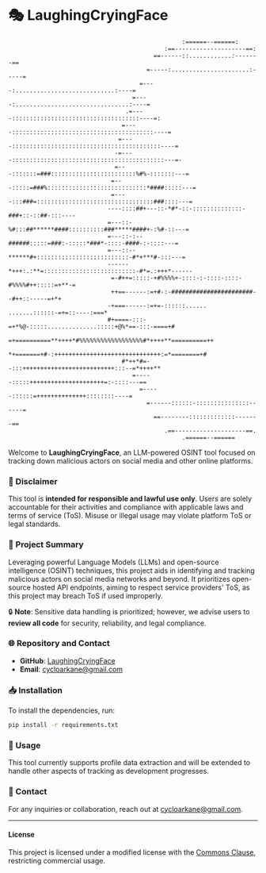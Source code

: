 
# 🎭 LaughingCryingFace

```                                                                                                     
                                                 :======--======:                                                 
                                            :==--------------------==:                                            
                                         ==------::............:-------==                                         
                                       =-----:......................:-----=                                       
                                     =----:............................:----=                                     
                                   =----:................................:----=                                   
                                 .=----::::::::::::::::::::::::::::::::::::----=:                                 
                                =----::::::::::::::::::::::::::::::::::::::::----=                                
                               =----::::::::::::::::::::::::::::::::::::::::::----=                               
                              -=----:::::::::::::::::::::::::::::::::::::::::::---=-                              
                              =---:::::::=###::::::::::::::::::::::::%#%-:::::::---=                              
                             =---:::::=###%::::::::::::::::::::::::::::*####:::::---=                             
                             =----:::###=:::::::::::::::::::::::::::::::::###::::---=                             
                            ----::::##+---::-*#*-::-::::::::::::::-###+::-::##-:::----                            
                            =---::-%#:::##******####::::::::::###*****####+-:%#-::---=                            
                            =---::-:--######:::::=###:-:::::*###*-::::-####-:-::::---=                            
                            =---::--******#+::::::::::::::::::::::::::-#*+***#-:::---=                            
                            ------*+++:.:**=::::::::::::::::::::::::::-#*=.:+++*------                            
                             =-#++=:::::-+#%%%%+-::::-:-::::-::::-#%%%%#++:::::=+**-=                             
                             ++==------:=+#-:-#######################--#++::-----=+*+                             
                            -+===------:=+=-::::::...... .......::::::-=+=::----:===*                             
                            #+====-:::-=+*%@-:::::..............:::::+@%*==-:::-====+#                            
                            =+==========**++++*#%%%%%%%%%%%%%%%%%%#*++++**==========++                            
                             *+=======+#-:++++++++++++++++++++++++++++++:=*========+#                             
                                #*++*#=--:::++++++++++++++++++++++++++:::--=*++++**                               
                                   =-----:::::+++++++++++++++++++++=:-::::---==                                   
                                     =-----::::::=++++++++++++++::::::::----=                                     
                                       =------::::::-:::::::::::::::------=                                       
                                         ==--------:::::::::::::-------==                                         
                                            .==--------------------==.                                            
                                                 .======--======                                                  
```

Welcome to **LaughingCryingFace**, an LLM-powered OSINT tool focused on tracking down malicious actors on social media and other online platforms. 

### 🚨 Disclaimer

This tool is **intended for responsible and lawful use only**. Users are solely accountable for their activities and compliance with applicable laws and terms of service (ToS). Misuse or illegal usage may violate platform ToS or legal standards.

### 📜 Project Summary

Leveraging powerful Language Models (LLMs) and open-source intelligence (OSINT) techniques, this project aids in identifying and tracking malicious actors on social media networks and beyond. It prioritizes open-source hosted API endpoints, aiming to respect service providers' ToS, as this project may breach ToS if used improperly.

🔒 **Note**: Sensitive data handling is prioritized; however, we advise users to **review all code** for security, reliability, and legal compliance.

### 🌐 Repository and Contact

- **GitHub**: [LaughingCryingFace](https://github.com/cycloarcane/laughingcryingface)
- **Email**: [cycloarkane@gmail.com](mailto:cycloarkane@gmail.com)

### 📥 Installation

To install the dependencies, run:

```bash
pip install -r requirements.txt
```

### 🚀 Usage

This tool currently supports profile data extraction and will be extended to handle other aspects of tracking as development progresses.

### 📧 Contact

For any inquiries or collaboration, reach out at cycloarkane@gmail.com.

---

#### License

This project is licensed under a modified license with the [Commons Clause](https://commonsclause.com/), restricting commercial usage.
